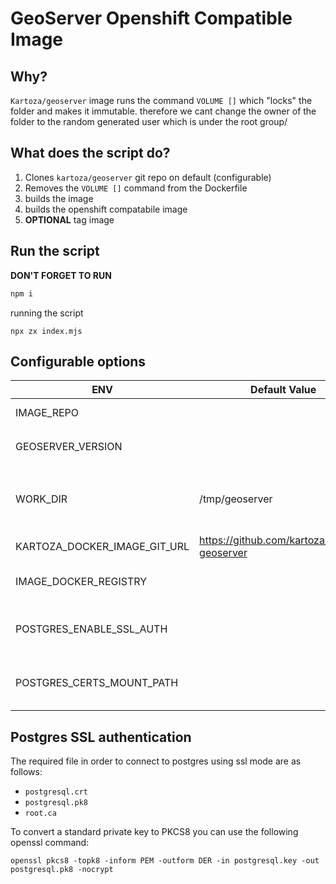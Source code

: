 # GeoServer Openshift Compatible Image

## Why?

`Kartoza/geoserver` image runs the command `VOLUME []` which "locks" the folder and makes it immutable.
therefore we cant change the owner of the folder to the random generated user which is under the root group/

## What does the script do?

1. Clones `kartoza/geoserver` git repo on default (configurable)
2. Removes the `VOLUME []` command from the Dockerfile
3. builds the image
4. builds the openshift compatabile image
5. **OPTIONAL** tag image

## Run the script

**DON'T FORGET TO RUN**
```sh
npm i
```

running the script
```
npx zx index.mjs
```

## Configurable options
| ENV                          | Default Value                               | Description                                                       | mandatory? |
|------------------------------|---------------------------------------------|-------------------------------------------------------------------|------------|
| IMAGE_REPO                   |                                             | The name of the docker image                                      | yes        |
| GEOSERVER_VERSION            |                                             | the `kartoza/geoserver` version                                   | yes        |
| WORK_DIR                     | /tmp/geoserver                              | the folder where the script clones the kartoza/geoserver git repo | no         |
| KARTOZA_DOCKER_IMAGE_GIT_URL | https://github.com/kartoza/docker-geoserver | The https url of the git repo                                     | no         |
| IMAGE_DOCKER_REGISTRY        |                                             | If set it will tag image with the registry prefix                 | no         |
| POSTGRES_ENABLE_SSL_AUTH     |                                             | If set it will load postgres ssl auth certs to the required location    | no   |
| POSTGRES_CERTS_MOUNT_PATH    |                                             | The location where the postgres certs are mounted                 |            |

## Postgres SSL authentication

The required file in order to connect to postgres using ssl mode are as follows:
- `postgresql.crt`
- `postgresql.pk8`
- `root.ca`

To convert a standard private key to PKCS8 you can use the following openssl command:

`openssl pkcs8 -topk8 -inform PEM -outform DER -in postgresql.key -out postgresql.pk8 -nocrypt`
